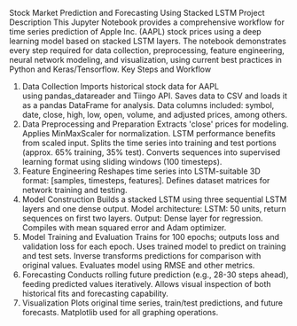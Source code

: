 Stock Market Prediction and Forecasting Using Stacked LSTM
Project Description
This Jupyter Notebook provides a comprehensive workflow for time series prediction of Apple Inc. (AAPL) stock prices using a deep learning model based on stacked LSTM layers. The notebook demonstrates every step required for data collection, preprocessing, feature engineering, neural network modeling, and visualization, using current best practices in Python and Keras/Tensorflow.​
Key Steps and Workflow
1. Data Collection
Imports historical stock data for AAPL using pandas_datareader and Tiingo API.
Saves data to CSV and loads it as a pandas DataFrame for analysis.
Data columns included: symbol, date, close, high, low, open, volume, and adjusted prices, among others.​
2. Data Preprocessing and Preparation
Extracts 'close' prices for modeling.
Applies MinMaxScaler for normalization. LSTM performance benefits from scaled input.
Splits the time series into training and test portions (approx. 65% training, 35% test).
Converts sequences into supervised learning format using sliding windows (100 timesteps).​
3. Feature Engineering
Reshapes time series into LSTM-suitable 3D format: [samples, timesteps, features].
Defines dataset matrices for network training and testing.​
4. Model Construction
Builds a stacked LSTM using three sequential LSTM layers and one dense output.
Model architecture:
LSTM: 50 units, return sequences on first two layers.
Output: Dense layer for regression.
Compiles with mean squared error and Adam optimizer.​
5. Model Training and Evaluation
Trains for 100 epochs; outputs loss and validation loss for each epoch.
Uses trained model to predict on training and test sets.
Inverse transforms predictions for comparison with original values.
Evaluates model using RMSE and other metrics.​
6. Forecasting
Conducts rolling future prediction (e.g., 28-30 steps ahead), feeding predicted values iteratively.
Allows visual inspection of both historical fits and forecasting capability.​
7. Visualization
Plots original time series, train/test predictions, and future forecasts.
Matplotlib used for all graphing operations.
